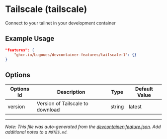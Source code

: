 
# Tailscale (tailscale)

Connect to your tailnet in your development container

## Example Usage

```json
"features": {
    "ghcr.io/Lugoues/devcontainer-features/tailscale:1": {}
}
```

## Options

| Options Id | Description | Type | Default Value |
|-----|-----|-----|-----|
| version | Version of Tailscale to download | string | latest |



---

_Note: This file was auto-generated from the [devcontainer-feature.json](https://github.com/Lugoues/devcontainer-features/blob/main/src/tailscale/devcontainer-feature.json).  Add additional notes to a `NOTES.md`._

